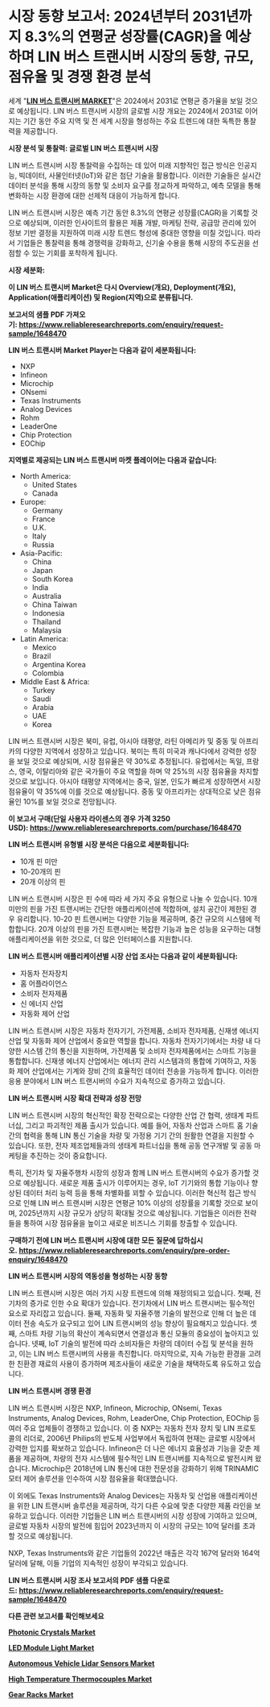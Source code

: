 <p><h1>시장 동향 보고서: 2024년부터 2031년까지 8.3%의 연평균 성장률(CAGR)을 예상하며 LIN 버스 트랜시버 시장의 동향, 규모, 점유율 및 경쟁 환경 분석</h1></p><p>세계 "<strong><a href="https://www.reliableresearchreports.com/lin-bus-transceiver-market-r1648470?utm_campaign=105&utm_medium=8&utm_source=Github&utm_content=ia&utm_term=17122024&utm_id=lin-bus-transceiver">LIN 버스 트랜시버 MARKET</a></strong>"은 2024에서 2031로 연평균 증가율을 보일 것으로 예상됩니다. LIN 버스 트랜시버 시장의 글로벌 시장 개요는 2024에서 2031로 이어지는 기간 동안 주요 지역 및 전 세계 시장을 형성하는 주요 트렌드에 대한 독특한 통찰력을 제공합니다.</p>
<p><strong>시장 분석 및 통찰력: 글로벌 LIN 버스 트랜시버 시장</strong></p>
<p><p>LIN 버스 트랜시버 시장 통찰력을 수집하는 데 있어 미래 지향적인 접근 방식은 인공지능, 빅데이터, 사물인터넷(IoT)와 같은 첨단 기술을 활용합니다. 이러한 기술들은 실시간 데이터 분석을 통해 시장의 동향 및 소비자 요구를 정교하게 파악하고, 예측 모델을 통해 변화하는 시장 환경에 대한 선제적 대응이 가능하게 합니다. </p><p>LIN 버스 트랜시버 시장은 예측 기간 동안 8.3%의 연평균 성장률(CAGR)을 기록할 것으로 예상되며, 이러한 인사이트의 활용은 제품 개발, 마케팅 전략, 공급망 관리에 있어 정보 기반 결정을 지원하여 미래 시장 트렌드 형성에 중대한 영향을 미칠 것입니다. 따라서 기업들은 통찰력을 통해 경쟁력을 강화하고, 신기술 수용을 통해 시장의 주도권을 선점할 수 있는 기회를 포착하게 됩니다.</p><a href="%7CAUTHORITHY_DOMAIN_URL%7C?utm_campaign=105&utm_medium=8&utm_source=Github&utm_content=ia&utm_term=17122024&utm_id=lin-bus-transceiver"></a></p>
<p><strong>시장 세분화:</strong></p>
<p><strong>이 LIN 버스 트랜시버 Market은 다시 Overview(개요), Deployment(개요), Application(애플리케이션) 및 Region(지역)으로 분류됩니다.</strong></p>
<p><strong>보고서의 샘플 PDF 가져오기:&nbsp;<a href="https://www.reliableresearchreports.com/enquiry/request-sample/1648470?utm_campaign=105&utm_medium=8&utm_source=Github&utm_content=ia&utm_term=17122024&utm_id=lin-bus-transceiver">https://www.reliableresearchreports.com/enquiry/request-sample/1648470</a></strong><strong></strong></p>
<p><strong>LIN 버스 트랜시버 Market Player는 다음과 같이 세분화됩니다:</strong></p>
<p><ul><li>NXP</li><li>Infineon</li><li>Microchip</li><li>ONsemi</li><li>Texas Instruments</li><li>Analog Devices</li><li>Rohm</li><li>LeaderOne</li><li>Chip Protection</li><li>EOChip</li></ul></p>
<p><strong>지역별로 제공되는 LIN 버스 트랜시버 마켓 플레이어는 다음과 같습니다:</strong></p>
<p><ul>
    <li>
        North America:
        <ul>
            <li>United States</li>
            <li>Canada</li>
        </ul>
    </li>
    <li>
        Europe:
        <ul>
            <li>Germany</li>
            <li>France</li>
            <li>U.K.</li>
            <li>Italy</li>
            <li>Russia</li>
        </ul>
    </li>
    <li>
        Asia-Pacific:
        <ul>
            <li>China</li>
            <li>Japan</li>
            <li>South Korea</li>
            <li>India</li>
            <li>Australia</li>
            <li>China Taiwan</li>
            <li>Indonesia</li>
            <li>Thailand</li>
            <li>Malaysia</li>
        </ul>
    </li>
    <li>
        Latin America:
        <ul>
            <li>Mexico</li>
            <li>Brazil</li>
            <li>Argentina Korea</li>
            <li>Colombia</li>
        </ul>
    </li>
    <li>
        Middle East & Africa:
        <ul>
            <li>Turkey</li>
            <li>Saudi</li>
            <li>Arabia</li>
            <li>UAE</li>
            <li>Korea</li>
        </ul>
    </li>
    </ul></p>
<p><p>LIN 버스 트랜시버 시장은 북미, 유럽, 아시아 태평양, 라틴 아메리카 및 중동 및 아프리카의 다양한 지역에서 성장하고 있습니다. 북미는 특히 미국과 캐나다에서 강력한 성장을 보일 것으로 예상되며, 시장 점유율은 약 30%로 추정됩니다. 유럽에서는 독일, 프랑스, 영국, 이탈리아와 같은 국가들이 주요 역할을 하며 약 25%의 시장 점유율을 차지할 것으로 보입니다. 아시아 태평양 지역에서는 중국, 일본, 인도가 빠르게 성장하면서 시장 점유율이 약 35%에 이를 것으로 예상됩니다. 중동 및 아프리카는 상대적으로 낮은 점유율인 10%를 보일 것으로 전망됩니다.</p></p>
<p><strong>이 보고서 구매(단일 사용자 라이센스의 경우 가격 3250 USD):&nbsp;<a href="https://www.reliableresearchreports.com/purchase/1648470?utm_campaign=105&utm_medium=8&utm_source=Github&utm_content=ia&utm_term=17122024&utm_id=lin-bus-transceiver">https://www.reliableresearchreports.com/purchase/1648470</a></strong></p>
<p><strong>LIN 버스 트랜시버 유형별 시장 분석은 다음으로 세분화됩니다:</strong></p>
<p><ul><li>10개 핀 미만</li><li>10-20개의 핀</li><li>20개 이상의 핀</li></ul></p>
<p><p>LIN 버스 트랜시버 시장은 핀 수에 따라 세 가지 주요 유형으로 나눌 수 있습니다. 10개 미만의 핀을 가진 트랜시버는 간단한 애플리케이션에 적합하며, 설치 공간이 제한된 경우 유리합니다. 10-20 핀 트랜시버는 다양한 기능을 제공하며, 중간 규모의 시스템에 적합합니다. 20개 이상의 핀을 가진 트랜시버는 복잡한 기능과 높은 성능을 요구하는 대형 애플리케이션을 위한 것으로, 더 많은 인터페이스를 지원합니다.</p></p>
<p><strong>LIN 버스 트랜시버 애플리케이션별 시장 산업 조사는 다음과 같이 세분화됩니다:</strong></p>
<p><ul><li>자동차 전자장치</li><li>홈 어플라이언스</li><li>소비자 전자제품</li><li>신 에너지 산업</li><li>자동화 제어 산업</li></ul></p>
<p><p>LIN 버스 트랜시버 시장은 자동차 전자기기, 가전제품, 소비자 전자제품, 신재생 에너지 산업 및 자동화 제어 산업에서 중요한 역할을 합니다. 자동차 전자기기에서는 차량 내 다양한 시스템 간의 통신을 지원하며, 가전제품 및 소비자 전자제품에서는 스마트 기능을 통합합니다. 신재생 에너지 산업에서는 에너지 관리 시스템과의 통합에 기여하고, 자동화 제어 산업에서는 기계와 장비 간의 효율적인 데이터 전송을 가능하게 합니다. 이러한 응용 분야에서 LIN 버스 트랜시버의 수요가 지속적으로 증가하고 있습니다.</p></p>
<p><strong>LIN 버스 트랜시버 시장 확대 전략과 성장 전망</strong></p>
<p><p>LIN 버스 트랜시버 시장의 혁신적인 확장 전략으로는 다양한 산업 간 협력, 생태계 파트너십, 그리고 파괴적인 제품 출시가 있습니다. 예를 들어, 자동차 산업과 스마트 홈 기술 간의 협력을 통해 LIN 통신 기술을 차량 및 가정용 기기 간의 원활한 연결을 지원할 수 있습니다. 또한, 전자 제조업체들과의 생태계 파트너십을 통해 공동 연구개발 및 공동 마케팅을 추진하는 것이 중요합니다.</p><p>특히, 전기차 및 자율주행차 시장의 성장과 함께 LIN 버스 트랜시버의 수요가 증가할 것으로 예상됩니다. 새로운 제품 출시가 이루어지는 경우, IoT 기기와의 통합 기능이나 향상된 데이터 처리 능력 등을 통해 차별화를 꾀할 수 있습니다. 이러한 혁신적 접근 방식으로 인해 LIN 버스 트랜시버 시장은 연평균 10% 이상의 성장률을 기록할 것으로 보이며, 2025년까지 시장 규모가 상당히 확대될 것으로 예상됩니다. 기업들은 이러한 전략들을 통하여 시장 점유율을 높이고 새로운 비즈니스 기회를 창출할 수 있습니다.</p></p>
<p><strong>구매하기 전에 LIN 버스 트랜시버 시장에 대한 모든 질문에 답하십시오.&nbsp;<a href="https://www.reliableresearchreports.com/enquiry/pre-order-enquiry/1648470?utm_campaign=105&utm_medium=8&utm_source=Github&utm_content=ia&utm_term=17122024&utm_id=lin-bus-transceiver">https://www.reliableresearchreports.com/enquiry/pre-order-enquiry/1648470</a></strong><strong></strong></p>
<p><strong>LIN 버스 트랜시버 시장의 역동성을 형성하는 시장 동향</strong></p>
<p><p>LIN 버스 트랜시버 시장은 여러 가지 시장 트렌드에 의해 재정의되고 있습니다. 첫째, 전기차의 증가로 인한 수요 확대가 있습니다. 전기차에서 LIN 버스 트랜시버는 필수적인 요소로 자리잡고 있습니다. 둘째, 자동화 및 자율주행 기술의 발전으로 인해 더 높은 데이터 전송 속도가 요구되고 있어 LIN 트랜시버의 성능 향상이 필요해지고 있습니다. 셋째, 스마트 차량 기능의 확산이 계속되면서 연결성과 통신 모듈의 중요성이 높아지고 있습니다. 넷째, IoT 기술의 발전에 따라 소비자들은 차량의 데이터 수집 및 분석을 원하고, 이는 LIN 버스 트랜시버의 사용을 촉진합니다. 마지막으로, 지속 가능한 환경을 고려한 친환경 재료의 사용이 증가하며 제조사들이 새로운 기술을 채택하도록 유도하고 있습니다.</p></p>
<p><strong>LIN 버스 트랜시버 경쟁 환경</strong></p>
<p><p>LIN 버스 트랜시버 시장은 NXP, Infineon, Microchip, ONsemi, Texas Instruments, Analog Devices, Rohm, LeaderOne, Chip Protection, EOChip 등 여러 주요 업체들이 경쟁하고 있습니다. 이 중 NXP는 자동차 전자 장치 및 LIN 프로토콜의 리더로, 2006년 Philips의 반도체 사업부에서 독립하여 현재는 글로벌 시장에서 강력한 입지를 확보하고 있습니다. Infineon은 더 나은 에너지 효율성과 기능을 갖춘 제품을 제공하며, 차량의 전자 시스템에 필수적인 LIN 트랜시버를 지속적으로 발전시켜 왔습니다. Microchip은 2018년에 LIN 통신에 대한 전문성을 강화하기 위해 TRINAMIC 모터 제어 솔루션을 인수하여 시장 점유율을 확대했습니다.</p><p>이 외에도 Texas Instruments와 Analog Devices는 자동차 및 산업용 애플리케이션을 위한 LIN 트랜시버 솔루션을 제공하며, 각기 다른 수요에 맞춘 다양한 제품 라인을 보유하고 있습니다. 이러한 기업들은 LIN 버스 트랜시버의 시장 성장에 기여하고 있으며, 글로벌 자동차 시장의 발전에 힘입어 2023년까지 이 시장의 규모는 10억 달러를 초과할 것으로 예상됩니다. </p><p>NXP, Texas Instruments와 같은 기업들의 2022년 매출은 각각 167억 달러와 164억 달러에 달해, 이들 기업의 지속적인 성장이 부각되고 있습니다.</p></p>
<p><strong>LIN 버스 트랜시버 시장 조사 보고서의 PDF 샘플 다운로드:&nbsp;<a href="https://www.reliableresearchreports.com/enquiry/request-sample/1648470?utm_campaign=105&utm_medium=8&utm_source=Github&utm_content=ia&utm_term=17122024&utm_id=lin-bus-transceiver">https://www.reliableresearchreports.com/enquiry/request-sample/1648470</a></strong></p>
<p><strong></strong></p>
<p><strong></strong></p>
<p><strong></strong></p>
<p><strong></strong></p>
<p><strong>다른 관련 보고서를 확인해보세요</strong></p>
<p><strong><p><a href="https://www.linkedin.com/pulse/from-2024-2031-industryrevenue-generation-current-cagr105as-ltbse?utm_campaign=105&utm_medium=8&utm_source=Github&utm_content=ia&utm_term=17122024&utm_id=lin-bus-transceiver">Photonic Crystals Market</a></p><p><a href="https://www.linkedin.com/pulse/market-dynamics-projected-growth-led-module-light-cagr-77-from-e9axe?utm_campaign=105&utm_medium=8&utm_source=Github&utm_content=ia&utm_term=17122024&utm_id=lin-bus-transceiver">LED Module Light Market</a></p><p><a href="https://github.com/arionmp/Market-Research-Report-List-5/blob/main/autonomous-vehicle-lidar-sensors-market.md?utm_campaign=105&utm_medium=8&utm_source=Github&utm_content=ia&utm_term=17122024&utm_id=lin-bus-transceiver">Autonomous Vehicle Lidar Sensors Market</a></p><p><a href="https://github.com/dmitriyvo6rog/Market-Research-Report-List-1/blob/main/high-temperature-thermocouples-market.md?utm_campaign=105&utm_medium=8&utm_source=Github&utm_content=ia&utm_term=17122024&utm_id=lin-bus-transceiver">High Temperature Thermocouples Market</a></p><p><a href="https://www.linkedin.com/pulse/gear-racks-market-penetration-strategies-untapped-markets-in9cc?utm_campaign=105&utm_medium=8&utm_source=Github&utm_content=ia&utm_term=17122024&utm_id=lin-bus-transceiver">Gear Racks Market</a></p></strong></p>